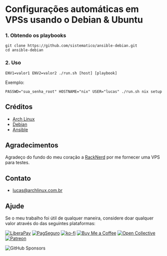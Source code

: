# Configurações automáticas em VPSs usando o Debian & Ubuntu

### 1. Obtendo os playbooks

```shell
git clone https://github.com/sistematico/ansible-debian.git
cd ansible-debian
```
### 2. Uso

```shell
ENV1=valor1 ENV2=valor2 ./run.sh [host] [playbook]
```

Exemplo: 
```shell
PASSWD="sua_senha_root" HOSTNAME="nix" USER="lucas" ./run.sh nix setup
```

## Créditos

- [Arch Linux](https://archlinux.org)
- [Debian](https://debian.org)
- [Ansible](https://ansible.com)

## Agradecimentos

Agradeço do fundo do meu coração a [RackNerd](https://my.racknerd.com/aff.php?aff=4400) por me fornecer uma VPS para testes.

## Contato

- lucas@archlinux.com.br

## Ajude

Se o meu trabalho foi útil de qualquer maneira, considere doar qualquer valor através do das seguintes plataformas:

[![LiberaPay](https://img.shields.io/badge/LiberaPay-gray?logo=liberapay&logoColor=white&style=flat-square)](https://liberapay.com/sistematico/donate) [![PagSeguro](https://img.shields.io/badge/PagSeguro-gray?logo=pagseguro&logoColor=white&style=flat-square)](https://pag.ae/bfxkQW) [![ko-fi](https://img.shields.io/badge/ko--fi-gray?logo=ko-fi&logoColor=white&style=flat-square)](https://ko-fi.com/K3K32RES9) [![Buy Me a Coffee](https://img.shields.io/badge/Buy_Me_a_Coffee-gray?logo=buy-me-a-coffee&logoColor=white&style=flat-square)](https://www.buymeacoffee.com/sistematico) [![Open Collective](https://img.shields.io/badge/Open_Collective-gray?logo=opencollective&logoColor=white&style=flat-square)](https://opencollective.com/sistematico) [![Patreon](https://img.shields.io/badge/Patreon-gray?logo=patreon&logoColor=white&style=flat-square)](https://patreon.com/sistematico)

![GitHub Sponsors](https://img.shields.io/github/sponsors/sistematico?label=Github%20Sponsors)